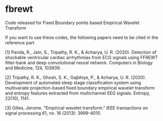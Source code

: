 # fbrewt
Code released for Fixed Boundary points based Empirical Wavelet Transform

If you want to use these codes, the following papers need to be cited in the reference part

[1] Panda, R., Jain, S., Tripathy, R. K., & Acharya, U. R. (2020). Detection of shockable ventricular cardiac arrhythmias from ECG signals using FFREWT filter-bank and deep convolutional neural network. Computers in Biology and Medicine, 124, 103939.


[2] Tripathy, R. K., Ghosh, S. K., Gajbhiye, P., & Acharya, U. R. (2020). Development of automated sleep stage classification system using multivariate projection-based fixed boundary empirical wavelet transform and entropy features extracted from multichannel EEG signals. Entropy, 22(10), 1141.

[3] Gilles, Jerome. "Empirical wavelet transform." IEEE transactions on signal processing 61, no. 16 (2013): 3999-4010.
